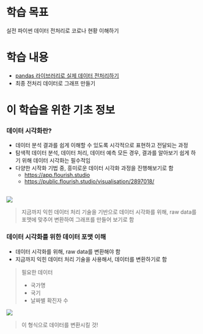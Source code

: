 # 학습 목표
실전 파이썬 데이터 전처리로 코로나 현황 이해하기

# 학습 내용
- [pandas 라이브러리로 실제 데이터 전처리하기](https://github.com/kimayeon-hub/Python_for_AI/blob/master/Data%20Analysis/Real%20Data%20Processing/Real%20Data%20Processing%20with%20pandas.ipynb)
- 최종 전처리 데이터로 그래프 만들기

# 이 학습을 위한 기초 정보
### 데이터 시각화란?
- 데이터 분석 결과를 쉽게 이해할 수 있도록 시각적으로 표현하고 전달되는 과정
- 탐색적 데이터 분석, 데이터 처리, 데이터 예측 모든 경우, 결과를 알아보기 쉽게 하기 위해 데이터 시각화는 필수적임
- 다양한 시작화 기법 중, 흥미로운 데이터 시각화 과정을 진행해보기로 함
  - https://app.flourish.studio
  - https://public.flourish.studio/visualisation/2897018/
 <br>
 
  <img src="https://www.fun-coding.org/00_Images/covid_graph_ex2.jpg" />

  > 지금까지 익힌 데이터 처리 기술을 기반으로 데이터 시각화를 위해, raw data를 포맷에 맞추어 변환하여 그래프를 만들어 보기로 함

### 데이터 시각화를 위한 데이터 포맷 이해
- 데이터 시각화를 위해, raw data를 변환해야 함
- 지금까지 익힌 데이터 처리 기술을 사용해서, 데이터를 변환하기로 함

> 필요한 데이터
>  - 국가명
>  - 국기
>  - 날짜별 확진자 수
<img src="https://www.fun-coding.org/00_Images/covid_ex_data_format.jpg" />

  > 이 형식으로 데이터를 변환시킬 것!
